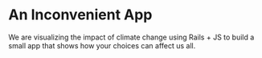 An Inconvenient App
==========
We are visualizing the impact of climate change using Rails + JS to build a small app that shows how your choices can affect us all.
